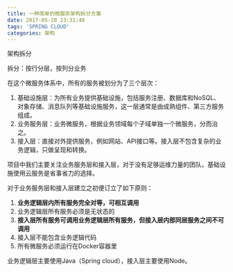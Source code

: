 ```yaml
---
title: 一种简单的微服务架构拆分方案
date: 2017-05-28 23:31:48
tags: 'SPRING CLOUD'
categories: 架构
---
```


架构拆分

拆分：按行分层，按列分业务

在这个微服务体系中，所有的服务被划分为了三个层次：

1. 基础设施层：为所有业务提供基础设施，包括服务注册、数据库和NoSQL、对象存储、消息队列等基础设施服务，这一层通常是由成熟组件、第三方服务组成。
2. 业务服务层：业务微服务，根据业务领域每个子域单独一个微服务，分而治之。
3. 接入层：直接对外提供服务，例如网站、API接口等。接入层不包含复杂的业务逻辑，只做呈现和转换。

项目中我们主要关注业务服务层和接入层，对于没有足够运维力量的团队，基础设施使用云服务是省事省力的选择。

对于业务服务层和接入层建立之初便订立了如下原则：

1. **业务逻辑层内所有服务完全对等，可相互调用**
2. 业务逻辑层所有服务必须是无状态的
3. **接入层所有服务可调用业务逻辑层所有服务，但接入层内部同层服务之间不可调用**
4. 接入层不能包含业务逻辑代码
5. 所有微服务必须运行在Docker容器里

业务逻辑层主要使用Java（Spring cloud），接入层主要使用Node。